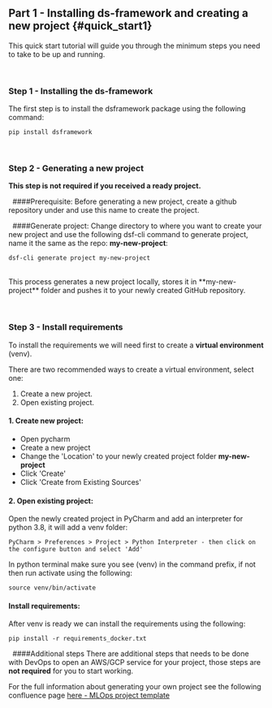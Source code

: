 ## Part 1 - Installing ds-framework and creating a new project {#quick_start1}

This quick start tutorial will guide you through the minimum steps you need to take to be up and running.

&nbsp;
### Step 1 - Installing the ds-framework
The first step is to install the dsframework package using the following command:

    pip install dsframework

&nbsp;
### Step 2 - Generating a new project

**This step is not required if you received a ready project.**

&nbsp;
####Prerequisite:
Before generating a new project, create a github repository under 
and use this name to create the project.

&nbsp;
####Generate project:
Change directory to where you want to create your new project and use the following dsf-cli command to generate 
project, name it the same as the repo: **my-new-project**: 

    dsf-cli generate project my-new-project


<br />
This process generates a new project locally, stores it in **my-new-project** folder and pushes it to your newly 
created GitHub repository.

&nbsp;
### Step 3 - Install requirements
To install the requirements we will need first to create a **virtual environment** (venv).

There are two recommended ways to create a virtual environment, select one:
1. Create a new project.
2. Open existing project.

#### 1. Create new project:
- Open pycharm
- Create a new project
- Change the 'Location' to your newly created project folder **my-new-project**
- Click 'Create'
- Click 'Create from Existing Sources'

#### 2. Open existing project:
Open the newly created project in PyCharm and add an interpreter for python 3.8, it will add a venv folder: 

    PyCharm > Preferences > Project > Python Interpreter - then click on the configure button and select 'Add'

In python terminal make sure you see (venv) in the command prefix, if not then run activate using the following:

    source venv/bin/activate

#### Install requirements:
After venv is ready we can install the requirements using the following:

    pip install -r requirements_docker.txt

&nbsp;
####Additional steps
There are additional steps that needs to be done with DevOps to open an AWS/GCP service for your project, those steps 
are **not required** for you to start working. 

For the full information about generating your own project see the following 
confluence page [here - MLOps project template](https://discoverorg.atlassian.net/wiki/spaces/ZE/pages/20356565807/MLOps+project+template)




